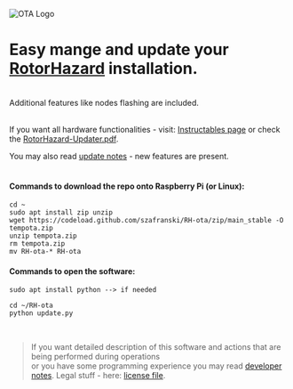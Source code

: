 ![OTA Logo](./resources/ota_logo.png)

# Easy mange and update your [RotorHazard](https://github.com/RotorHazard/RotorHazard) installation. 

</br>
Additional features like nodes flashing are included.
</br></br>

If you want all hardware functionalities - visit: [Instructables page](https://www.instructables.com/id/RotorHazard-Updater/)
or check the [RotorHazard-Updater.pdf](/how_to/RotorHazard-Updater.pdf).

You may also read [update notes](/docs/update-notes.txt) - new features are present.
</br></br>
#### Commands to download the repo onto Raspberry Pi (or Linux):
    cd ~
    sudo apt install zip unzip
    wget https://codeload.github.com/szafranski/RH-ota/zip/main_stable -O tempota.zip
    unzip tempota.zip
    rm tempota.zip
    mv RH-ota-* RH-ota

#### Commands to open the software:
    sudo apt install python --> if needed
    
    cd ~/RH-ota
    python update.py

</br>

>If you want detailed description of this software and actions that are being performed during operations</br>
>or you have some programming experience you may read [developer notes](/docs/dev-notes.txt). Legal stuff - here: [license file](/docs/LICENSE.txt).
